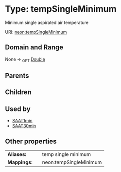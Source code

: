 
# Type: tempSingleMinimum


Minimum single aspirated air temperature

URI: [neon:tempSingleMinimum](https://data.neonscience.org/tempSingleMinimum)


## Domain and Range

None ->  <sub>OPT</sub> [Double](types/Double.md)

## Parents


## Children


## Used by

 * [SAAT1min](SAAT1min.md)
 * [SAAT30min](SAAT30min.md)

## Other properties

|  |  |  |
| --- | --- | --- |
| **Aliases:** | | temp single minimum |
| **Mappings:** | | neon:tempSingleMinimum |

